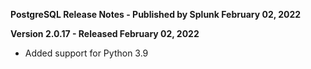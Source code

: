 **PostgreSQL Release Notes - Published by Splunk February 02, 2022**


**Version 2.0.17 - Released February 02, 2022**

* Added support for Python 3.9